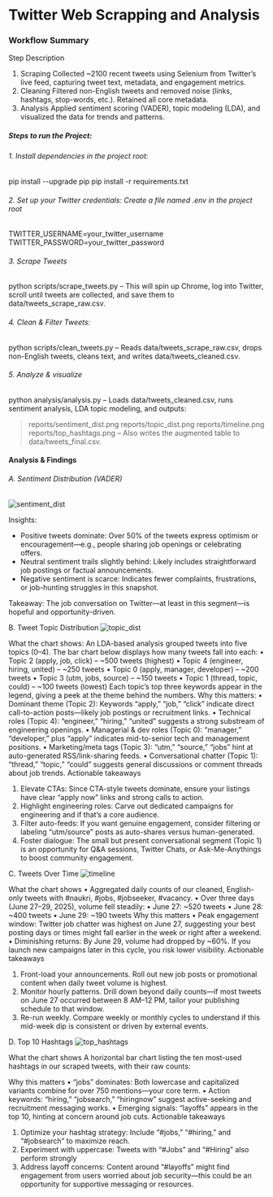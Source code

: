 # Twitter Web Scrapping and Analysis

### Workflow Summary
Step	Description
1. Scraping	Collected ~2100 recent tweets using Selenium from Twitter’s live feed, capturing tweet text, metadata, and engagement metrics.
2. Cleaning	Filtered non-English tweets and removed noise (links, hashtags, stop-words, etc.). Retained all core metadata.
3. Analysis	Applied sentiment scoring (VADER), topic modeling (LDA), and visualized the data for trends and patterns.

##### Steps to run the Project:
###### 1. Install dependencies in the project root:
pip install --upgrade pip
pip install -r requirements.txt

###### 2. Set up your Twitter credentials: Create a file named .env in the project root
TWITTER_USERNAME=your_twitter_username
TWITTER_PASSWORD=your_twitter_password

###### 3. Scrape Tweets
python scripts/scrape_tweets.py
– This will spin up Chrome, log into Twitter, scroll until tweets are collected, and save them to data/tweets_scrape_raw.csv.

###### 4. Clean & Filter Tweets:
python scripts/clean_tweets.py
– Reads data/tweets_scrape_raw.csv, drops non-English tweets, cleans text, and writes data/tweets_cleaned.csv.

###### 5. Analyze & visualize
python analysis/analysis.py
– Loads data/tweets_cleaned.csv, runs sentiment analysis, LDA topic modeling, and outputs:
> reports/sentiment_dist.png 
> reports/topic_dist.png 
> reports/timeline.png 
> reports/top_hashtags.png
– Also writes the augmented table to data/tweets_final.csv.

#### Analysis & Findings
###### A. Sentiment Distribution (VADER)
![sentiment_dist](https://github.com/user-attachments/assets/54d5868c-427f-44d7-9f1e-36c7b27cd8b6)

Insights:
- Positive tweets dominate: Over 50% of the tweets express optimism or encouragement—e.g., people sharing job openings or celebrating offers.
- Neutral sentiment trails slightly behind: Likely includes straightforward job postings or factual announcements.
- Negative sentiment is scarce: Indicates fewer complaints, frustrations, or job-hunting struggles in this snapshot.

Takeaway: The job conversation on Twitter—at least in this segment—is hopeful and opportunity-driven.



B. Tweet Topic Distribution
![topic_dist](https://github.com/user-attachments/assets/0193e626-5d8d-45e0-b551-fe1556883ac7)

What the chart shows: An LDA-based analysis grouped tweets into five topics (0–4). The bar chart below displays how many tweets fall into each:
•	Topic 2 (apply, job, click) – ~500 tweets (highest)
•	Topic 4 (engineer, hiring, united) – ~250 tweets
•	Topic 0 (apply, manager, developer) – ~200 tweets
•	Topic 3 (utm, jobs, source) – ~150 tweets
•	Topic 1 (thread, topic, could) – ~100 tweets (lowest)
Each topic’s top three keywords appear in the legend, giving a peek at the theme behind the numbers.
Why this matters:
•	Dominant theme (Topic 2): Keywords “apply,” “job,” “click” indicate direct call-to-action posts—likely job postings or recruitment links.
•	Technical roles (Topic 4): “engineer,” “hiring,” “united” suggests a strong substream of engineering openings.
•	Managerial & dev roles (Topic 0): “manager,” “developer,” plus “apply” indicates mid-to-senior tech and management positions.
•	Marketing/meta tags (Topic 3): “utm,” “source,” “jobs” hint at auto-generated RSS/link-sharing feeds.
•	Conversational chatter (Topic 1): “thread,” “topic,” “could” suggests general discussions or comment threads about job trends.
Actionable takeaways
1.	Elevate CTAs: Since CTA-style tweets dominate, ensure your listings have clear “apply now” links and strong calls to action.
2.	Highlight engineering roles: Carve out dedicated campaigns for engineering and if that’s a core audience.
3.	Filter auto-feeds: If you want genuine engagement, consider filtering or labeling “utm/source” posts as auto-shares versus human-generated.
4.	Foster dialogue: The small but present conversational segment (Topic 1) is an opportunity for Q&A sessions, Twitter Chats, or Ask-Me-Anythings to boost community engagement.


C. Tweets Over Time
![timeline](https://github.com/user-attachments/assets/a1873b34-000c-480a-a8f9-2c4358710ab6)

What the chart shows
•	Aggregated daily counts of our cleaned, English-only tweets with #naukri, #jobs, #jobseeker, #vacancy.
•	Over three days (June 27–29, 2025), volume fell steadily: • June 27: ~520 tweets • June 28: ~400 tweets • June 29: ~190 tweets
Why this matters
•	Peak engagement window: Twitter job chatter was highest on June 27, suggesting your best posting days or times might fall earlier in the week or right after a weekend.
•	Diminishing returns: By June 29, volume had dropped by ~60%. If you launch new campaigns later in this cycle, you risk lower visibility.
Actionable takeaways
1.	Front-load your announcements. Roll out new job posts or promotional content when daily tweet volume is highest.
2.	Monitor hourly patterns. Drill down beyond daily counts—if most tweets on June 27 occurred between 8 AM–12 PM, tailor your publishing schedule to that window.
3.	Re-run weekly. Compare weekly or monthly cycles to understand if this mid-week dip is consistent or driven by external events.


D. Top 10 Hashtags
![top_hashtags](https://github.com/user-attachments/assets/8cafda2f-ef11-440f-8eb4-55204a611044)

What the chart shows A horizontal bar chart listing the ten most-used hashtags in our scraped tweets, with their raw counts:

Why this matters
•	“jobs” dominates: Both lowercase and capitalized variants combine for over 750 mentions—your core term.
•	Action keywords: “hiring,” “jobsearch,” “hiringnow” suggest active-seeking and recruitment messaging works.
•	Emerging signals: “layoffs” appears in the top 10, hinting at concern around job cuts.
Actionable takeaways
1.	Optimize your hashtag strategy: Include “#jobs,” “#hiring,” and “#jobsearch” to maximize reach.
2.	Experiment with uppercase: Tweets with “#Jobs” and “#Hiring” also perform strongly
3.	Address layoff concerns: Content around “#layoffs” might find engagement from users worried about job security—this could be an opportunity for supportive messaging or resources.


